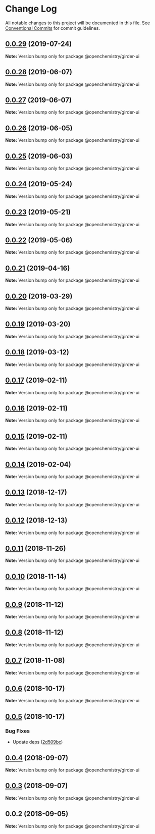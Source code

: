 # Change Log

All notable changes to this project will be documented in this file.
See [Conventional Commits](https://conventionalcommits.org) for commit guidelines.

## [0.0.29](https://github.com/OpenChemistry/oc-web-components/compare/@openchemistry/girder-ui@0.0.28...@openchemistry/girder-ui@0.0.29) (2019-07-24)

**Note:** Version bump only for package @openchemistry/girder-ui





## [0.0.28](https://github.com/OpenChemistry/oc-web-components/compare/@openchemistry/girder-ui@0.0.27...@openchemistry/girder-ui@0.0.28) (2019-06-07)

**Note:** Version bump only for package @openchemistry/girder-ui





## [0.0.27](https://github.com/OpenChemistry/oc-web-components/compare/@openchemistry/girder-ui@0.0.26...@openchemistry/girder-ui@0.0.27) (2019-06-07)

**Note:** Version bump only for package @openchemistry/girder-ui





## [0.0.26](https://github.com/OpenChemistry/oc-web-components/compare/@openchemistry/girder-ui@0.0.25...@openchemistry/girder-ui@0.0.26) (2019-06-05)

**Note:** Version bump only for package @openchemistry/girder-ui





## [0.0.25](https://github.com/OpenChemistry/oc-web-components/compare/@openchemistry/girder-ui@0.0.24...@openchemistry/girder-ui@0.0.25) (2019-06-03)

**Note:** Version bump only for package @openchemistry/girder-ui





## [0.0.24](https://github.com/OpenChemistry/oc-web-components/compare/@openchemistry/girder-ui@0.0.23...@openchemistry/girder-ui@0.0.24) (2019-05-24)

**Note:** Version bump only for package @openchemistry/girder-ui





## [0.0.23](https://github.com/OpenChemistry/oc-web-components/compare/@openchemistry/girder-ui@0.0.22...@openchemistry/girder-ui@0.0.23) (2019-05-21)

**Note:** Version bump only for package @openchemistry/girder-ui





## [0.0.22](https://github.com/OpenChemistry/oc-web-components/compare/@openchemistry/girder-ui@0.0.21...@openchemistry/girder-ui@0.0.22) (2019-05-06)

**Note:** Version bump only for package @openchemistry/girder-ui





## [0.0.21](https://github.com/OpenChemistry/oc-web-components/compare/@openchemistry/girder-ui@0.0.20...@openchemistry/girder-ui@0.0.21) (2019-04-16)

**Note:** Version bump only for package @openchemistry/girder-ui





## [0.0.20](https://github.com/OpenChemistry/oc-web-components/compare/@openchemistry/girder-ui@0.0.19...@openchemistry/girder-ui@0.0.20) (2019-03-29)

**Note:** Version bump only for package @openchemistry/girder-ui





## [0.0.19](https://github.com/OpenChemistry/oc-web-components/compare/@openchemistry/girder-ui@0.0.18...@openchemistry/girder-ui@0.0.19) (2019-03-20)

**Note:** Version bump only for package @openchemistry/girder-ui





## [0.0.18](https://github.com/OpenChemistry/oc-web-components/compare/@openchemistry/girder-ui@0.0.17...@openchemistry/girder-ui@0.0.18) (2019-03-12)

**Note:** Version bump only for package @openchemistry/girder-ui





## [0.0.17](https://github.com/OpenChemistry/oc-web-components/compare/@openchemistry/girder-ui@0.0.16...@openchemistry/girder-ui@0.0.17) (2019-02-11)

**Note:** Version bump only for package @openchemistry/girder-ui





## [0.0.16](https://github.com/OpenChemistry/oc-web-components/compare/@openchemistry/girder-ui@0.0.15...@openchemistry/girder-ui@0.0.16) (2019-02-11)

**Note:** Version bump only for package @openchemistry/girder-ui





## [0.0.15](https://github.com/OpenChemistry/oc-web-components/compare/@openchemistry/girder-ui@0.0.14...@openchemistry/girder-ui@0.0.15) (2019-02-11)

**Note:** Version bump only for package @openchemistry/girder-ui





## [0.0.14](https://github.com/OpenChemistry/oc-web-components/compare/@openchemistry/girder-ui@0.0.13...@openchemistry/girder-ui@0.0.14) (2019-02-04)

**Note:** Version bump only for package @openchemistry/girder-ui





## [0.0.13](https://github.com/OpenChemistry/oc-web-components/compare/@openchemistry/girder-ui@0.0.12...@openchemistry/girder-ui@0.0.13) (2018-12-17)

**Note:** Version bump only for package @openchemistry/girder-ui





## [0.0.12](https://github.com/OpenChemistry/oc-web-components/compare/@openchemistry/girder-ui@0.0.11...@openchemistry/girder-ui@0.0.12) (2018-12-13)

**Note:** Version bump only for package @openchemistry/girder-ui





## [0.0.11](https://github.com/OpenChemistry/oc-web-components/compare/@openchemistry/girder-ui@0.0.10...@openchemistry/girder-ui@0.0.11) (2018-11-26)

**Note:** Version bump only for package @openchemistry/girder-ui





## [0.0.10](https://github.com/OpenChemistry/oc-web-components/compare/@openchemistry/girder-ui@0.0.9...@openchemistry/girder-ui@0.0.10) (2018-11-14)

**Note:** Version bump only for package @openchemistry/girder-ui





## [0.0.9](https://github.com/OpenChemistry/oc-web-components/compare/@openchemistry/girder-ui@0.0.8...@openchemistry/girder-ui@0.0.9) (2018-11-12)

**Note:** Version bump only for package @openchemistry/girder-ui





## [0.0.8](https://github.com/OpenChemistry/oc-web-components/compare/@openchemistry/girder-ui@0.0.7...@openchemistry/girder-ui@0.0.8) (2018-11-12)

**Note:** Version bump only for package @openchemistry/girder-ui





## [0.0.7](https://github.com/OpenChemistry/oc-web-components/compare/@openchemistry/girder-ui@0.0.6...@openchemistry/girder-ui@0.0.7) (2018-11-08)

**Note:** Version bump only for package @openchemistry/girder-ui





## [0.0.6](https://github.com/OpenChemistry/oc-web-components/compare/@openchemistry/girder-ui@0.0.5...@openchemistry/girder-ui@0.0.6) (2018-10-17)

**Note:** Version bump only for package @openchemistry/girder-ui





## [0.0.5](https://github.com/OpenChemistry/oc-web-components/compare/@openchemistry/girder-ui@0.0.4...@openchemistry/girder-ui@0.0.5) (2018-10-17)


### Bug Fixes

* Update deps ([2d509bc](https://github.com/OpenChemistry/oc-web-components/commit/2d509bc))





<a name="0.0.4"></a>
## [0.0.4](https://github.com/OpenChemistry/oc-web-components/compare/@openchemistry/girder-ui@0.0.3...@openchemistry/girder-ui@0.0.4) (2018-09-07)




**Note:** Version bump only for package @openchemistry/girder-ui

<a name="0.0.3"></a>
## [0.0.3](https://github.com/OpenChemistry/oc-web-components/compare/@openchemistry/girder-ui@0.0.2...@openchemistry/girder-ui@0.0.3) (2018-09-07)




**Note:** Version bump only for package @openchemistry/girder-ui

<a name="0.0.2"></a>
## 0.0.2 (2018-09-05)




**Note:** Version bump only for package @openchemistry/girder-ui
